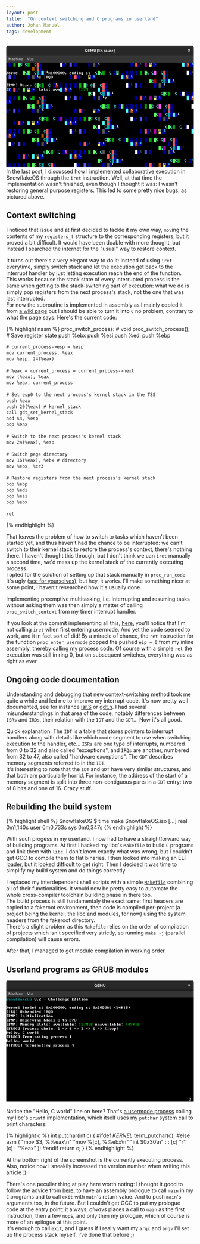 ```yaml
---
layout: post
title:  "On context switching and C programs in userland"
author: Johan Manuel
tags: development
---
```


![Executing garbage](/assets/garbage.png)
In the last post, I discussed how I implemented collaborative execution in SnowflakeOS through the `iret` instruction. Well, at that time the implementation wasn't finished, even though I thought it was: I wasn't restoring general purpose registers. This led to some pretty nice bugs, as pictured above.

## Context switching

I noticed that issue and at first decided to tackle it my own way, `mov`ing the contents of my `registers_t` structure to the corresponding registers, but it proved a bit difficult. It would have been doable with more thought, but instead I searched the internet for the "usual" way to restore context.

It turns out there's a very elegant way to do it: instead of using `iret` everytime, simply switch stack and let the execution get back to the interrupt handler by just letting execution reach the end of the function.  
This works because the stack state of every interrupted process is the same when getting to the stack-switching part of execution: what we do is simply pop registers from the next process's stack, not the one that was last interrupted.  
For now the subroutine is implemented in assembly as I mainly copied it from [a wiki page][osdev multitasking] but I should be able to turn it into `C` no problem, contrary to what the page says. Here's the current code:

{% highlight nasm %}
proc_switch_process: # void proc_switch_process();
    # Save register state
    push %ebx
    push %esi
    push %edi
    push %ebp

    # current_process->esp = %esp
    mov current_process, %eax
    mov %esp, 24(%eax)

    # %eax = current_process = current_process->next
    mov (%eax), %eax
    mov %eax, current_process

    # Set esp0 to the next process's kernel stack in the TSS
    push %eax
    push 20(%eax) # kernel_stack
    call gdt_set_kernel_stack
    add $4, %esp
    pop %eax

    # Switch to the next process's kernel stack
    mov 24(%eax), %esp

    # Switch page directory
    mov 16(%eax), %ebx # directory
    mov %ebx, %cr3

    # Restore registers from the next process's kernel stack
    pop %ebp
    pop %edi
    pop %esi
    pop %ebx

    ret
{% endhighlight %}

That leaves the problem of how to switch to tasks which haven't been started yet, and thus haven't had the chance to be interrupted: we can't switch to their kernel stack to restore the process's context, there's nothing there. I haven't thought this through, but I don't think we can `iret` manually a second time, we'd mess up the kernel stack of the currently executing process.  
I opted for the solution of setting up that stack manually in `proc_run_code`. It's ugly ([see for yourselves][proc stack]), but hey, it works. I'll make something nicer at some point, I haven't researched how it's usually done.

Implementing preemptive multitasking, i.e. interrupting and resuming tasks without asking them was then simply a matter of calling `proc_switch_context` from my timer interrupt handler.

If you look at the commit implementing all this, [here][commit a], you'll notice that I'm not calling `iret` when first entering usermode. And yet the code seemed to work, and it in fact sort of did! By a miracle of chance, the `ret` instruction for the function `proc_enter_usermode` popped the pushed `eip = 0` from my inline assembly, thereby calling my process code. Of course with a simple `ret` the execution was still in ring 0, but on subsequent switches, everything was as right as ever.

## Ongoing code documentation

Understanding and debugging that new context-switching method took me quite a while and led me to improve my interrupt code. It's now pretty well documented, see for instance [isr.S][isr] or [gdt.h][gdt header]. I had several misunderstandings in that area of the code, notably differences between `ISRs` and `IRQs`, their relation with the `IDT` and the `GDT`... Now it's all good.

Quick explanation. The `IDT` is a table that stores pointers to interrupt handlers along with details like which code segment to use when switching execution to the handler, etc... `ISRs` are one type of interrupts, numbered from 0 to 32 and also called "exceptions", and `IRQs` are another, numbered from 32 to 47, also called "hardware exceptions". The `GDT` describes memory segments referred to in the `IDT`.  
It's interesting to note that the `IDT` and `GDT` have very similar structures, and that both are particularly horrid. For instance, the address of the start of a memory segment is split into three non-contiguous parts in a `GDT` entry: two of 8 bits and one of 16. Crazy stuff.

## Rebuilding the build system

{% highlight shell %}
SnowflakeOS $ time make SnowflakeOS.iso
[...]
real 0m1,140s
user 0m0,733s
sys  0m0,347s
{% endhighlight %}

With such progess in my userland, I now had to have a straightforward way of building programs. At first I hacked my libc's `Makefile` to build `C` programs and link them with `libc`. I don't know exactly what was wrong, but I couldn't get GCC to compile them to flat binaries. I then looked into making an ELF loader, but it looked difficult to get right. Then I decided it was time to simplify my build system and do things correctly.

I replaced my interdependent shell scripts with a simple [`Makefile`][makefile] combining all of their functionalities. It would now be pretty easy to automate the whole cross-compiler toolchain building phase in there too.  
The build process is still fundamentaly the exact same: first headers are copied to a fakeroot environment, then code is compiled per-project (a project being the kernel, the libc and modules, for now) using the system headers from the fakeroot directory.  
There's a slight problem as this `Makefile` relies on the order of compilation of projects which isn't specified very strictly, so running `make -j` (parallel compilation) will cause errors.

After that, I managed to get module compilation in working order.

## Userland programs as GRUB modules

![A C program printing "Hello, C world" on the screen](/assets/executing-c.png)

Notice the "Hello, C world" line on here? That's [a usermode process][test module] calling my libc's `printf` implementation, which itself uses my `putchar` system call to print characters:

{% highlight c %}
int putchar(int c) {
#ifdef _KERNEL_
    term_putchar(c);
#else
    asm (
        "mov $3, %%eax\n"
        "mov %[c], %%ebx\n"
        "int $0x30\n"
        :
        : [c] "r" (c)
        : "%eax"
    );
#endif
    return c;
}
{% endhighlight %}

At the bottom right of the screenshot is the currently executing process. Also, notice how I sneakily increased the version number when writing this article :)

There's one peculiar thing at play here worth noting: I thought it good to follow the advice from [here][losb], to have an assembly prologue to call `main` in my `C` programs and to call `exit` with `main`'s return value. And to push `main`'s arguments too, in the future. But I couldn't get GCC to put my prologue code at the entry point: it always, _always_ places a call to `main` as the first instruction, then a few `nop`s, and only then my prologue, which of course is more of an epilogue at this point.  
It's enough to call `exit`, and I guess if I really want my `argc` and `argv` I'll set up the process stack myself, I've done that before ;)

[osdev multitasking]: https://wiki.osdev.org/Multitasking_Systems
[proc stack]: https://github.com/29jm/SnowflakeOS/blob/f14f7cc4b6b176170910cfb65911bc8e7826257e/kernel/src/sys/proc.c#L92-L134
[commit a]: https://github.com/29jm/SnowflakeOS/commit/f14f7cc4b6b176170910cfb65911bc8e7826257e#diff-332df72cc6226373195d53da4685f4e6R216
[gdt header]: https://github.com/29jm/SnowflakeOS/blob/cd91aa6c16e68f14c5c784ccef5de4e9969f967e/kernel/include/kernel/gdt.h
[isr]:https://github.com/29jm/SnowflakeOS/blob/cd91aa6c16e68f14c5c784ccef5de4e9969f967e/kernel/src/cpu/asm/isr.S
[makefile]: https://github.com/29jm/SnowflakeOS/blob/cd91aa6c16e68f14c5c784ccef5de4e9969f967e/Makefile
[test module]: https://github.com/29jm/SnowflakeOS/blob/cd91aa6c16e68f14c5c784ccef5de4e9969f967e/modules/src/test.c
[losb]: https://littleosbook.github.io/#using-c-for-user-mode-programs